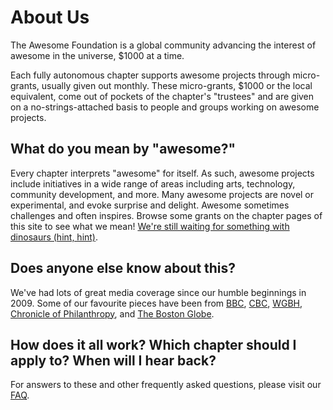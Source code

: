 # About Us

The Awesome Foundation is a global community advancing the interest of awesome in the universe, $1000 at a time.

Each fully autonomous chapter supports awesome projects through micro-grants, usually given out monthly. These micro-grants, $1000 or the local equivalent, come out of pockets of the chapter's "trustees" and are given on a no-strings-attached basis to people and groups working on awesome projects.

## What do you mean by "awesome?"

Every chapter interprets "awesome" for itself. As such, awesome projects include initiatives in a wide range of areas including arts, technology, community development, and more. Many awesome projects are novel or experimental, and evoke surprise and delight. Awesome sometimes challenges and often inspires. Browse some grants on the chapter pages of this site to see what we mean! [We're still waiting for something with dinosaurs (hint, hint)](http://www.youtube.com/watch?v=PPoYzyOn44M).

## Does anyone else know about this?

We've had lots of great media coverage since our humble beginnings in 2009. Some of our favourite pieces have been from [BBC](http://www.bbc.com/news/magazine-23469438), [CBC](http://www.cbc.ca/player/Radio/Local+Shows/Ontario/In+Town+and+Out/ID/2509176460/), [WGBH](http://blogs.wgbh.org/innovation-hub/2014/6/13/giving-money-away-step-aside-bill-gates/), [Chronicle of Philanthropy](http://philanthropy.com/article/A-Quirky-Grass-Roots-Effort/131683/), and [The Boston Globe](http://www.boston.com/business/technology/articles/2011/10/10/tiny_grants_keep_awesome_ideas_coming/).

## How does it all work? Which chapter should I apply to? When will I hear back?

For answers to these and other frequently asked questions, please visit our [FAQ](<%= faq_path %>).
